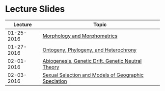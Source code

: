# Lecture Slides

Lecture | Topic
----- | -----
01-25-2016 | [Morphology and Morphometrics](https://github.com/aazaff/teachPaleobiology/blob/master/LectureSlides/Morphometrics01252016.pdf)
01-27-2016 | [Ontogeny, Phylogeny, and Heterochrony](https://github.com/aazaff/teachPaleobiology/blob/master/LectureSlides/OntogenyPhylogenyHeterochrony012172016.pdf)
02-01-2016 | [Abiogenesis, Genetic Drift, Genetic Neutral Theory](https://github.com/aazaff/teachPaleobiology/blob/master/LectureSlides/Abiogenesis02012016.pdf)
02-03-2016 | [Sexual Selection and Models of Geographic Speciation](https://github.com/aazaff/teachPaleobiology/blob/master/LectureSlides/SexualSelection02032016.pdf)

